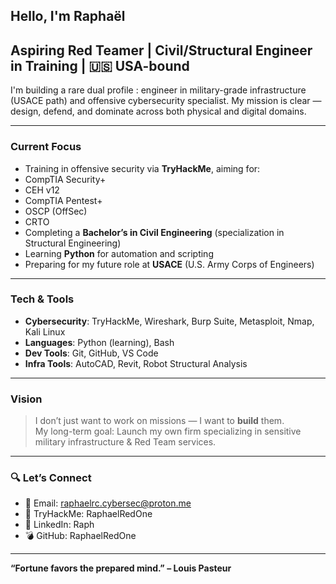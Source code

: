 ## Hello, I'm Raphaël

## Aspiring Red Teamer | Civil/Structural Engineer in Training | 🇺🇸 USA-bound

I'm building a rare dual profile : engineer in military-grade infrastructure (USACE path) and offensive cybersecurity specialist. My mission is clear — design, defend, and dominate across both physical and digital domains.

---

### Current Focus

-  Training in offensive security via **TryHackMe**, aiming for:
- CompTIA Security+
- CEH v12
- CompTIA Pentest+
- OSCP (OffSec)
- CRTO
- Completing a **Bachelor’s in Civil Engineering** (specialization in Structural Engineering)
- Learning **Python** for automation and scripting
- Preparing for my future role at **USACE** (U.S. Army Corps of Engineers)

---

### Tech & Tools

- **Cybersecurity**: TryHackMe, Wireshark, Burp Suite, Metasploit, Nmap, Kali Linux  
- **Languages**: Python (learning), Bash  
- **Dev Tools**: Git, GitHub, VS Code  
- **Infra Tools**: AutoCAD, Revit, Robot Structural Analysis

---

### Vision

> I don’t just want to work on missions — I want to **build** them.  
> My long-term goal: Launch my own firm specializing in sensitive military infrastructure & Red Team services.

---

### 🔍 Let’s Connect

- 📧 Email: raphaelrc.cybersec@proton.me  
- 🧠 TryHackMe: RaphaelRedOne  
- 🔗 LinkedIn: Raph 
- 💣 GitHub: RaphaelRedOne

---

**“Fortune favors the prepared mind.” – Louis Pasteur**
